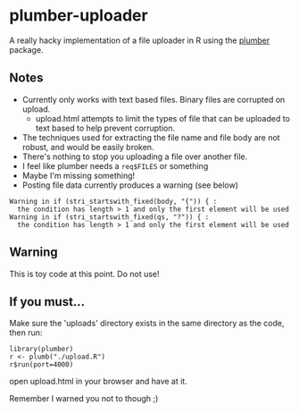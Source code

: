 # plumber-uploader

A really hacky implementation of a file uploader in R using the [plumber](http://plumber.trestletech.com) package.

## Notes

* Currently only works with text based files. Binary files are corrupted on upload.
    + upload.html attempts to limit the types of file that can be uploaded to text based to help prevent corruption.
* The techniques used for extracting the file name and file body are not robust, and would be easily broken.
* There's nothing to stop you uploading a file over another file.
* I feel like plumber needs a `req$FILES` or something
* Maybe I'm missing something!
* Posting file data currently produces a warning (see below)

```
Warning in if (stri_startswith_fixed(body, "{")) { :
  the condition has length > 1 and only the first element will be used
Warning in if (stri_startswith_fixed(qs, "?")) { :
  the condition has length > 1 and only the first element will be used
```

## Warning

This is toy code at this point. Do not use!

## If you must...

Make sure the 'uploads' directory exists in the same directory as the code, then run:

```
library(plumber)
r <- plumb("./upload.R")
r$run(port=4000)
```

open upload.html in your browser and have at it.

Remember I warned you not to though ;)
